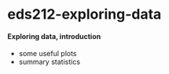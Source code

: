 # eds212-exploring-data

#### Exploring data, introduction 
* some useful plots
* summary statistics 

